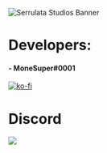 ![Serrulata Studios Banner](https://i.imgur.com/wG4hycs.gif)

# Developers:
#### - MoneSuper#0001
[![ko-fi](https://ko-fi.com/img/githubbutton_sm.svg)](https://ko-fi.com/monesuper)

# Discord 
[![](https://dcbadge.vercel.app/api/server/NerdvuJDX7)](https://discord.gg/NerdvuJDX7)
